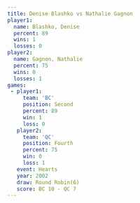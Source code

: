 ```yaml
---
title: Denise Blashko vs Nathalie Gagnon
player1:                
  name: Blashko, Denise 
  percent: 89           
  wins: 1               
  losses: 0             
player2:                
  name: Gagnon, Nathalie
  percent: 75           
  wins: 0               
  losses: 1             
games:
 - player1:          
     team: 'BC'      
     position: Second
     percent: 89     
     win: 1          
     loss: 0         
   player2:          
     team: 'QC'      
     position: Fourth
     percent: 75     
     win: 0          
     loss: 1         
   event: Hearts       
   year: 2002          
   draw: Round Robin(6)
   score: BC 10 - QC 7 
---
```

